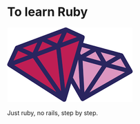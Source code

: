 # To learn Ruby

![Ruby](https://github.com/IgorVieira/to_learn_ruby2/blob/master/images/image_ruby.png?raw=true)

Just ruby, no rails, step by step.